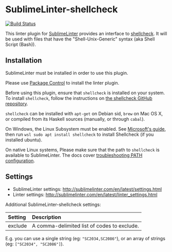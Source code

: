 SublimeLinter-shellcheck
=========================

[![Build Status](https://travis-ci.org/SublimeLinter/SublimeLinter-shellcheck.svg?branch=master)](https://travis-ci.org/SublimeLinter/SublimeLinter-shellcheck)

This linter plugin for [SublimeLinter](https://github.com/SublimeLinter/SublimeLinter) provides an interface to [shellcheck](http://www.shellcheck.net/about.html).
It will be used with files that have the "Shell-Unix-Generic" syntax (aka Shell Script (Bash)).


## Installation

SublimeLinter must be installed in order to use this plugin. 

Please use [Package Control](https://packagecontrol.io) to install the linter plugin.

Before using this plugin, ensure that `shellcheck` is installed on your system.
To install `shellcheck`, follow the instructions on [the shellcheck GitHub repository](https://github.com/koalaman/shellcheck).

`shellcheck` can be installed with ``apt-get`` on Debian sid, ``brew`` on Mac OS X, or compiled from its Haskell sources (manually, or through `cabal`). 

On Windows, the Linux Subsystem must be enabled. See [Microsoft's guide](https://docs.microsoft.com/en-us/windows/wsl/install-win10), then run `wsl sudo apt install shellcheck` to install Shellcheck (if you installed ubuntu).

On native Linux systems, Please make sure that the path to `shellcheck` is available to SublimeLinter.
The docs cover [troubleshooting PATH configuration](http://sublimelinter.com/en/latest/troubleshooting.html#finding-a-linter-executable).


## Settings

- SublimeLinter settings: http://sublimelinter.com/en/latest/settings.html
- Linter settings: http://sublimelinter.com/en/latest/linter_settings.html

Additional SublimeLinter-shellcheck settings:

|Setting|Description|
|:------|:----------|
|exclude|A comma-delimited list of codes to exclude.|

E.g. you can use a single string (eg: ``"SC2034,SC2086"``), or an array of strings (eg: ``["SC2034", "SC2086"]``).


